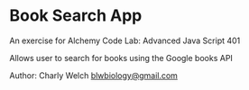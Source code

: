 # Book Search App

An exercise for Alchemy Code Lab: Advanced Java Script 401

Allows user to search for books using the Google books API

Author: Charly Welch <blwbiology@gmail.com>

